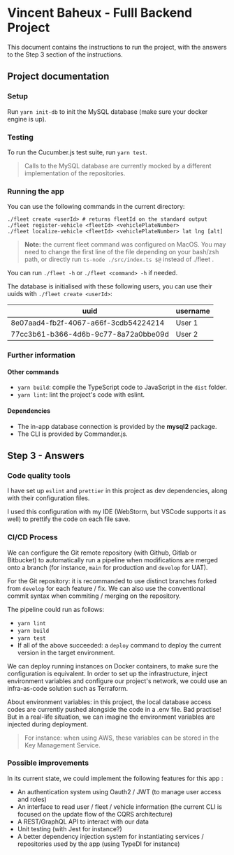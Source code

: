 # Vincent Baheux - Fulll Backend Project

This document contains the instructions to run the project, with the answers to the Step 3 section of the instructions.

## Project documentation
### Setup
Run `yarn init-db` to init the MySQL database (make sure your docker engine is up).

### Testing

To run the Cucumber.js test suite, run `yarn test`.
> Calls to the MySQL database are currently mocked by a different implementation of the repositories.

### Running the app
You can use the following commands in the current directory:
```
./fleet create <userId> # returns fleetId on the standard output
./fleet register-vehicle <fleetId> <vehiclePlateNumber>
./fleet localize-vehicle <fleetId> <vehiclePlateNumber> lat lng [alt]
```
> **Note:** the current fleet command was configured on MacOS.
> You may need to change the first line of the file depending on your bash/zsh path, or directly run `ts-node ./src/index.ts $@` instead of ./fleet .

You can run `./fleet -h` or `./fleet <command> -h` if needed.

The database is initialised with these following users, you can use their uuids with `./fleet create <userId>`:

| uuid | username |
|---|---|
| 8e07aad4-fb2f-4067-a66f-3cdb54224214 | User 1 |
| 77cc3b61-b366-4d6b-9c77-8a72a0bbe09d | User 2 |

### Further information
#### Other commands
- `yarn build`: compile the TypeScript code to JavaScript in the `dist` folder.
- `yarn lint`: lint the project's code with eslint.

#### Dependencies
- The in-app database connection is provided by the **mysql2** package.
- The CLI is provided by Commander.js.

## Step 3 - Answers
### Code quality tools
I have set up `eslint` and `prettier` in this project as dev dependencies, along with their configuration files.

I used this configuration with my IDE (WebStorm, but VSCode supports it as well) to prettify the code on each file save.

### CI/CD Process
We can configure the Git remote repository (with Github, Gitlab or Bitbucket) to automatically run a pipeline when modifications are merged onto a branch (for instance, `main` for production and `develop` for UAT).

For the Git repository: it is recommanded to use distinct branches forked from `develop` for each feature / fix. We can also use the conventional commit syntax when commiting / merging on the repository.

The pipeline could run as follows:
* `yarn lint`
* `yarn build`
* `yarn test`
* If all of the above succeeded: a `deploy` command to deploy the current version in the target environment.

We can deploy running instances on Docker containers, to make sure the configuration is equivalent.
In order to set up the infrastructure, inject environment variables and configure our project's network, we could use an infra-as-code solution such as Terraform.

About environment variables: in this project, the local database access codes are currently pushed alongside the code in a .env file. Bad practise! But in a real-life situation, we can imagine the environment variables are injected during deployment. 

>For instance: when using AWS, these variables can be stored in the Key Management Service.

### Possible improvements
In its current state, we could implement the following features for this app :
- An authentication system using Oauth2 / JWT (to manage user access and roles)
- An interface to read user / fleet / vehicle information (the current CLI is focused on the update flow of the CQRS architecture)
- A REST/GraphQL API to interact with our data
- Unit testing (with Jest for instance?)
- A better dependency injection system for instantiating services / repositories used by the app (using TypeDI for instance)
